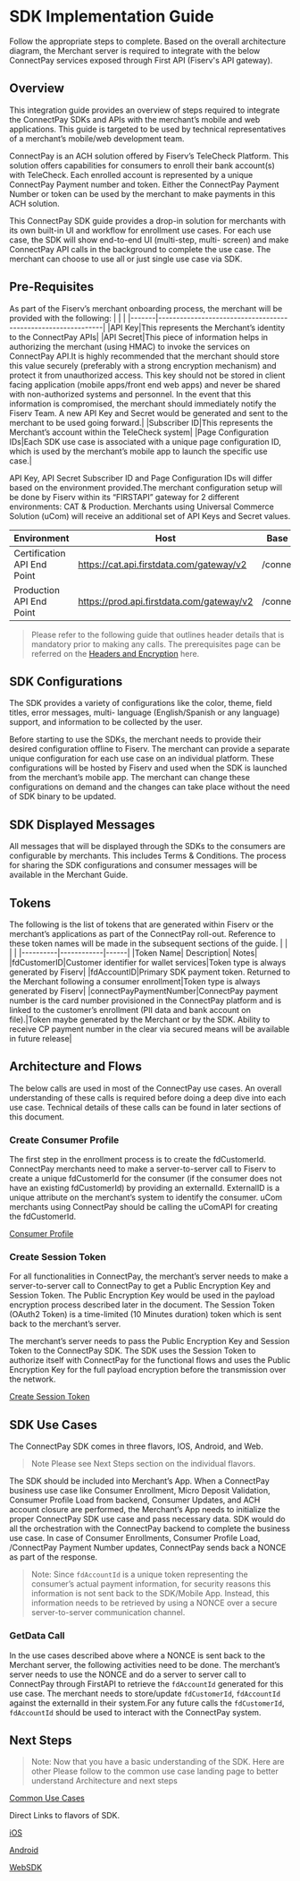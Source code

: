 # SDK Implementation Guide

Follow the appropriate steps to complete. Based on the overall architecture diagram, the Merchant server is required to integrate with the below ConnectPay services exposed through First API (Fiserv's API gateway).

## Overview 
This integration guide provides an overview of steps required to integrate the ConnectPay SDKs and APIs with the merchant’s mobile and web applications. This guide is targeted to be used by technical representatives of a merchant’s mobile/web development team.

ConnectPay is an ACH solution offered by Fiserv’s TeleCheck Platform. This solution offers capabilities for consumers to enroll their bank account(s) with TeleCheck. Each enrolled account is represented by a unique ConnectPay Payment number and token. Either the ConnectPay Payment Number or token can be used by the merchant to make payments in this ACH solution.

This ConnectPay SDK guide provides a drop-in solution for merchants with its own built-in UI and workflow for enrollment use cases. For each use case, the SDK will show end-to-end UI (multi-step, multi- screen) and make ConnectPay API calls in the background to complete the use case. The merchant can choose to use all or just single use case via SDK.

## Pre-Requisites

As part of the Fiserv’s merchant onboarding process, the merchant will be provided with the following:
|       |                                                              |
|-------|--------------------------------------------------------------|
|API Key|This represents the Merchant’s identity to the ConnectPay APIs|
|API Secret|This piece of information helps in authorizing the merchant (using HMAC) to invoke the services on ConnectPay API.It is highly recommended that the merchant should store this value securely (preferably with a strong encryption mechanism) and protect it from unauthorized access. This key should not be stored in client facing application (mobile apps/front end web apps) and never be shared with non-authorized systems and personnel. In the event that this information is compromised, the merchant should immediately notify the Fiserv Team. A new API Key and Secret would be generated and sent to the merchant to be used going forward.|
|Subscriber ID|This represents the Merchant’s account within the TeleCheck system|
|Page Configuration IDs|Each SDK use case is associated with a unique page configuration ID, which is used by the merchant’s mobile app to launch the specific use case.|

API Key, API Secret Subscriber ID and Page Configuration IDs will differ based on the environment provided.The merchant configuration setup will be done by Fiserv within its “FIRSTAPI” gateway for 2 different environments: CAT & Production.
Merchants using Universal Commerce Solution (uCom) will receive an additional set of API Keys and Secret values.

|Environment                |Host                                     |Base Path  |
|---------------------------|-----------------------------------------|-----------|
|Certification API End Point|https://cat.api.firstdata.com/gateway/v2 |/connectpay|
|Production API End Point   |https://prod.api.firstdata.com/gateway/v2|/connectpay|

> Please refer to the following guide that outlines header details that is mandatory prior to making any calls. The prerequisites page can be referred on the [Headers and Encryption]() here.

## SDK Configurations 
The SDK provides a variety of configurations like the color, theme, field titles, error messages, multi- language (English/Spanish or any language) support, and information to be collected by the user.

Before starting to use the SDKs, the merchant needs to provide their desired configuration offline to Fiserv. The merchant can provide a separate unique configuration for each use case on an individual platform. These configurations will be hosted by Fiserv and used when the SDK is launched from the merchant’s mobile app. The merchant can change these configurations on demand and the changes can take place without the need of SDK binary to be updated.

## SDK Displayed Messages
All messages that will be displayed through the SDKs to the consumers are configurable by merchants. This includes Terms & Conditions. The process for sharing the SDK configurations and consumer messages will be available in the Merchant Guide.

## Tokens
The following is the list of tokens that are generated within Fiserv or the merchant’s applications as part of the ConnectPay roll-out. Reference to these token names will be made in the subsequent sections of the guide.
|          |            |      |
|----------|------------|------|
|Token Name| Description| Notes|
|fdCustomerID|Customer identifier for wallet services|Token type is always generated by Fiserv|
|fdAccountID|Primary SDK payment token. Returned to the Merchant following a consumer enrollment|Token type is always generated by Fiserv| 
|connectPayPaymentNumber|ConnectPay payment number is the card number provisioned in the ConnectPay platform and is linked to the customer’s enrollment (PII data and bank account on file).|Token maybe generated by the Merchant or by the SDK. Ability to receive CP payment number in the clear via secured means will be available in future release|

## Architecture and Flows
The below calls are used in most of the ConnectPay use cases. An overall understanding of these calls is required before doing a deep dive into each use case. Technical details of these calls can be found in later sections of this document.

### Create Consumer Profile
The first step in the enrollment process is to create the fdCustomerId. ConnectPay merchants need to make a server-to-server call to Fiserv to create a unique fdCustomerId for the consumer (if the consumer does not have an existing fdCustomerId) by providing an externalId. ExternalID is a unique attribute on the merchant’s system to identify the consumer. uCom merchants using ConnectPay should be calling the uComAPI for creating the fdCustomerId.

[Consumer Profile](https://qa-developer.fiserv.com/product/ConnectPay/api/?type=post&path=/consumerprofile/add&branch=develop&version=1.0.0)

### Create Session Token
For all functionalities in ConnectPay, the merchant’s server needs to make a server-to-server call to ConnectPay to get a Public Encryption Key and Session Token. The Public Encryption Key would be used in the payload encryption process described later in the document. The Session Token (OAuth2 Token) is a time-limited (10 Minutes duration) token which is sent back to the merchant’s server.

The merchant’s server needs to pass the Public Encryption Key and Session Token to the ConnectPay SDK. The SDK uses the Session Token to authorize itself with ConnectPay for the functional flows and uses the Public Encryption Key for the full payload encryption before the transmission over the network.

[Create Session Token](https://qa-developer.fiserv.com/product/ConnectPay/api/?type=post&path=/security/createsessiontoken&branch=develop&version=1.0.0)

## SDK Use Cases
The ConnectPay SDK comes in three flavors, IOS, Android, and Web.
>Note Please see Next Steps section on the individual flavors.

The SDK should be included into Merchant’s App. When a ConnectPay business use case like Consumer Enrollment, Micro Deposit Validation, Consumer Profile Load from backend, Consumer Updates, and ACH account closure are performed, the Merchant’s App needs to initialize the proper ConnectPay SDK use case and pass necessary data. SDK would do all the orchestration with the ConnectPay backend to complete the business use case.
In case of Consumer Enrollments, Consumer Profile Load, /ConnectPay Payment Number updates, ConnectPay sends back a NONCE as part of the response.

>Note: Since `fdAccountId` is a unique token representing the consumer’s actual payment information, for security reasons this information is not sent back to the SDK/Mobile App. Instead, this information needs to be retrieved by using a NONCE over a secure server-to-server communication channel.

### GetData Call
In the use cases described above where a NONCE is sent back to the Merchant server, the following activities need to be done. The merchant’s server needs to use the NONCE and do a server to server call to ConnectPay through FirstAPI to retrieve the `fdAccountId` generated for this use case. The merchant needs to store/update `fdCustomerId`, `fdAccountId` against the externalId in their system.For any future calls the `fdCustomerId`, `fdAccountId` should be used to interact with the ConnectPay system.

## Next Steps
>Note: Now that you have a basic understanding of the SDK. Here are other Please follow to the common use case landing page to better understand Architecture and next steps

[Common Use Cases](https://qa-developer.fiserv.com/product/ConnectPay/docs/?path=./docs/Commonusecaseslanding.md&branch=develop)

Direct Links to flavors of SDK.

[iOS](https://qa-developer.fiserv.com/product/ConnectPay/docs/?path=docs/iossdk.md&branch=develop)

[Android](https://qa-developer.fiserv.com/product/ConnectPay/docs/?path=docs/androidsdk.md&branch=develop)

[WebSDK](https://qa-developer.fiserv.com/product/ConnectPay/docs/?path=docs/websdk.md&branch=develop)